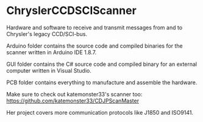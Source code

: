 # ChryslerCCDSCIScanner
Hardware and software to receive and transmit messages from and to Chrysler's legacy CCD/SCI-bus.

Arduino folder contains the source code and compiled binaries for the scanner written in Arduino IDE 1.8.7.

GUI folder contains the C# source code and compiled binary for an external computer written in Visual Studio.

PCB folder contains everything to manufacture and assemble the hardware.

Make sure to check out katemonster33's scanner too: https://github.com/katemonster33/CDJPScanMaster

Her project covers more communication protocols like J1850 and ISO9141. 
